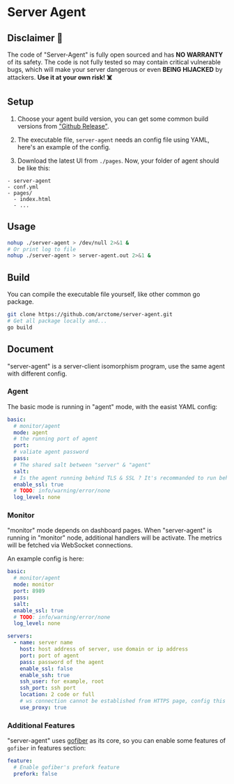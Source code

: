 # Server Agent

## Disclaimer 🚨

The code of "Server-Agent" is fully open sourced and has __NO WARRANTY__ of its safety. The code is not fully tested so may contain critical vulnerable bugs, which will make your server dangerous or even __BEING HIJACKED__ by attackers. __Use it at your own risk! ☠️__

## Setup

1. Choose your agent build version, you can get some common build versions from ["Github Release"](https://github.com/arctome/server-agent/releases/).

2. The executable file, `server-agent` needs an config file using YAML, here's an example of the config.

3. Download the latest UI from `./pages`. Now, your folder of agent should be like this:

```
- server-agent
- conf.yml
- pages/
  - index.html
  - ...
```

## Usage

```bash
nohup ./server-agent > /dev/null 2>&1 &
# Or print log to file
nohup ./server-agent > server-agent.out 2>&1 &
```

## Build

You can compile the executable file yourself, like other common go package.

```bash
git clone https://github.com/arctome/server-agent.git
# Get all package locally and...
go build
```

## Document

"server-agent" is a server-client isomorphism program, use the same agent with different config.

### Agent

The basic mode is running in "agent" mode, with the easist YAML config:

```yaml
basic:
  # monitor/agent
  mode: agent
  # the running port of agent
  port: 
  # valiate agent password
  pass: 
  # The shared salt between "server" & "agent"
  salt: 
  # Is the agent running behind TLS & SSL ? It's recommanded to run behind SSL for encryption.
  enable_ssl: true
  # TODO: info/warning/error/none
  log_level: none
```

### Monitor

"monitor" mode depends on dashboard pages. When "server-agent" is running in "monitor" node, additional handlers will be activate. The metrics will be fetched via WebSocket connections.

An example config is here:

```yaml
basic:
  # monitor/agent
  mode: monitor
  port: 8989
  pass: 
  salt: 
  enable_ssl: true
  # TODO: info/warning/error/none
  log_level: none

servers:
  - name: server name
    host: host address of server, use domain or ip address
    port: port of agent
    pass: password of the agent
    enable_ssl: false
    enable_ssh: true
    ssh_user: for example, root
    ssh_port: ssh port
    location: 2 code or full 
    # ws connection cannot be established from HTTPS page, config this to `true` to use monitor's proxy socket instead.
    use_proxy: true
```

### Additional Features

"server-agent" uses [gofiber](https://github.com/gofiber/fiber) as its core, so you can enable some features of `gofiber` in features section:

```yaml
feature:
  # Enable gofiber's prefork feature
  prefork: false
```